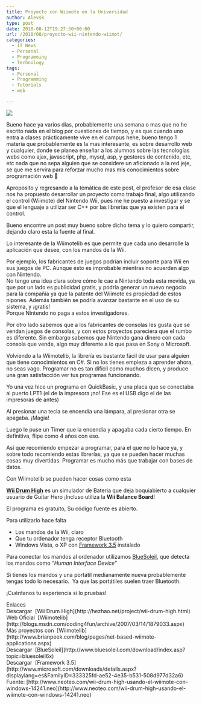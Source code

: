 ```yaml
---
title: Proyecto con Wiimote en la Universidad
author: Alevsk
type: post
date: 2010-08-12T19:27:50+00:00
url: /2010/08/proyecto-wii-nintendo-wiimot/
categories:
  - IT News
  - Personal
  - Programming
  - Technology
tags:
  - Personal
  - Programming
  - Tutorials
  - web

---
```

[![](/images/2010/08/wiimote.jpg)](http://www.alevsk.com/2010/08/proyecto-wii-nintendo-wiimot/wiimote/)

Bueno hace ya varios dias, probablemente una semana o mas que no he escrito nada en el blog por cuestiones de tiempo, y es que cuando uno entra a clases prácticamente vive en el campus hehe, bueno tengo 1 materia que probablemente es la mas interesante, es sobre desarrollo web y cualquier, donde se planea enseñar a los alumnos sobre las tecnologías webs como ajax, javascript, php, mysql, asp, y gestores de contenido, etc, etc nada que no sepa alguien que se considere un aficionado a la red jeje, se que me servira para reforzar mucho mas mis conocimientos sobre programación web 🙂

Aproposito y regresando a la temática de este post, el profesor de esa clase nos ha propuesto desarrollar un proyecto como trabajo final, algo utilizando el control (Wiimote) del Nintendo Wii, pues me he puesto a investigar y se que el lenguaje a utilizar ser C++ por las librerías que ya existen para el control.

Bueno encontre un post muy bueno sobre dicho tema y lo quiero compartir, dejando claro esta la fuente al final.

Lo interesante de la Wiimotelib es que permite que cada uno desarrolle la aplicación que desee, con los mandos de la Wii.

Por ejemplo, los fabricantes de juegos podrían incluir soporte para Wii en sus juegos de PC. Aunque esto es improbable mientras no acuerden algo con Nintendo.  
No tengo una idea clara sobre cómo le cae a Nintendo toda esta movida, ya que por un lado es publicidad gratis, y podría generar un nuevo negocio para la compañía ya que la patente del Wiimote es propiedad de estos nipones. Además también se podría avanzar bastante en el uso de su sistema, y ¡gratis!  
Porque Nintendo no paga a estos investigadores.

Por otro lado sabemos que a los fabricantes de consolas les gusta que se vendan juegos de consolas, y con estos proyectos pareciera que el rumbo es diferente. Sin embargo sabemos que Nintendo gana dinero con cada consola que vende, algo muy diferente a lo que pasa en Sony o Microsoft.

Volviendo a la Wiimotelib, la librería es bastante fácil de usar para alguien que tiene conocimientos en C#. Si no los tienes empieza a aprender ahora, no seas vago. Programar no es tan difícil como muchos dicen, y produce una gran satisfacción ver tus programas funcionando.

Yo una vez hice un programa en QuickBasic, y una placa que se conectaba al puerto LPT1 (el de la impresora ¡no! Ese es el USB digo el de las impresoras de antes)

Al presionar una tecla se encendía una lámpara, al presionar otra se apagaba. ¡Magia!

Luego le puse un Timer que la encendía y apagaba cada cierto tiempo. En definitiva, flipe como 4 años con eso.

Así que recomiendo empezar a programar, para el que no lo hace ya, y sobre todo recomiendo estas librerías, ya que se pueden hacer muchas cosas muy divertidas. Programar es mucho más que trabajar con bases de datos.

Con Wiimotelib se pueden hacer cosas como esta



[**Wii Drum High**][1] es un simulador de Bateria que deja boquiabierto a cualquier usuario de Guitar Hero ¡Incluso utiliza la **Wii Balance Board**!

El programa es gratuito, Su código fuente es abierto.

Para utilizarlo hace falta

  * Los mandos de la Wii, claro
  * Que tu ordenador tenga receptor Bluetooth
  * Windows Vista, o XP con [Framework 3.5][2] instalado

Para conectar los mandos al ordenador utilizamos [BlueSoleil][3], que detecta los mandos como “_Human Interface Device_"

Si tienes los mandos y una portátil medianamente nueva probablemente tengas todo lo necesario.  Ya que las portátiles suelen traer Bluetooth.

¡Cuéntanos tu experiencia si lo pruebas!

<div id="dnn_ctr370_VFBArticles_rptBlocks_ctl02_divLinks">
  Enlaces
<div>
    Descargar  [Wii Drum High](http://hezhao.net/project/wii-drum-high.html)
</div>
<div>
    Web Oficial  [Wiimotelib](http://blogs.msdn.com/coding4fun/archive/2007/03/14/1879033.aspx)
</div>
<div>
    Más proyectos con  [Wiimotelib](http://www.brianpeek.com/blog/pages/net-based-wiimote-applications.aspx)
</div>
<div>
    Descargar  [BlueSoleil](http://www.bluesoleil.com/download/index.asp?topic=bluesoleil6x)
</div>
<div>
    Descargar  [Framework 3.5](http://www.microsoft.com/downloads/details.aspx?displaylang=es&FamilyID=333325fd-ae52-4e35-b531-508d977d32a6)
</div>
</div>
<div>
  Fuente: [http://www.neoteo.com/wii-drum-high-usando-el-wiimote-con-windows-14241.neo](http://www.neoteo.com/wii-drum-high-usando-el-wiimote-con-windows-14241.neo)
</div>

 [1]: http://hezhao.net/project/wii-drum-high.html
 [2]: http://www.microsoft.com/downloads/details.aspx?displaylang=es&FamilyID=333325fd-ae52-4e35-b531-508d977d32a6
 [3]: http://www.bluesoleil.com/download/index.asp?topic=bluesoleil6x